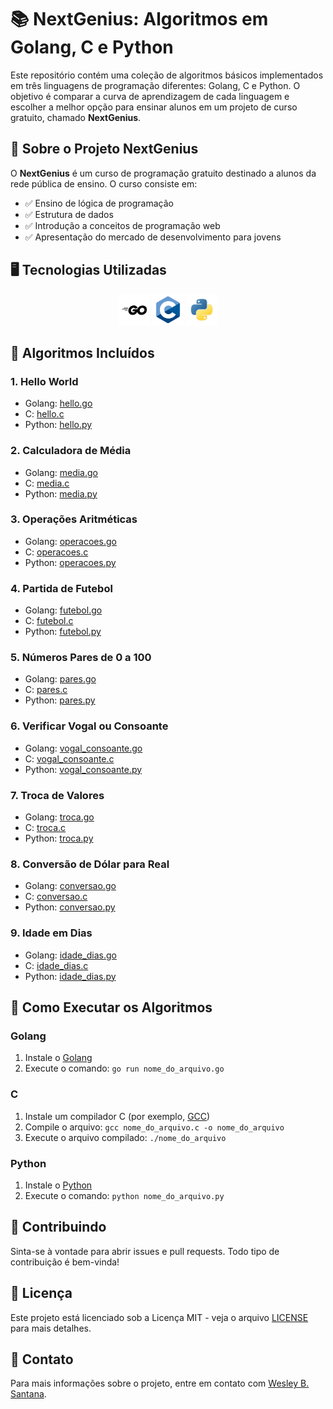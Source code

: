 # 📚 NextGenius: Algoritmos em Golang, C e Python


Este repositório contém uma coleção de algoritmos básicos implementados em três linguagens de programação diferentes: Golang, C e Python. O objetivo é comparar a curva de aprendizagem de cada linguagem e escolher a melhor opção para ensinar alunos em um projeto de curso gratuito, chamado **NextGenius**.

## 🚀 Sobre o Projeto NextGenius

O **NextGenius** é um curso de programação gratuito destinado a alunos da rede pública de ensino. O curso consiste em:

- ✅ Ensino de lógica de programação
- ✅ Estrutura de dados
- ✅ Introdução a conceitos de programação web
- ✅ Apresentação do mercado de desenvolvimento para jovens

## 🖥️ Tecnologias Utilizadas

<div align="center">
    <img src="https://raw.githubusercontent.com/github/explore/main/topics/go/go.png" alt="Golang" width="50" height="50"/>
    <img src="https://raw.githubusercontent.com/github/explore/main/topics/c/c.png" alt="C" width="50" height="50"/>
    <img src="https://raw.githubusercontent.com/github/explore/main/topics/python/python.png" alt="Python" width="50" height="50"/>
</div>

## 📑 Algoritmos Incluídos

### 1. Hello World
- Golang: [hello.go](path/to/hello.go)
- C: [hello.c](path/to/hello.c)
- Python: [hello.py](path/to/hello.py)

### 2. Calculadora de Média
- Golang: [media.go](path/to/media.go)
- C: [media.c](path/to/media.c)
- Python: [media.py](path/to/media.py)

### 3. Operações Aritméticas
- Golang: [operacoes.go](path/to/operacoes.go)
- C: [operacoes.c](path/to/operacoes.c)
- Python: [operacoes.py](path/to/operacoes.py)

### 4. Partida de Futebol
- Golang: [futebol.go](path/to/futebol.go)
- C: [futebol.c](path/to/futebol.c)
- Python: [futebol.py](path/to/futebol.py)

### 5. Números Pares de 0 a 100
- Golang: [pares.go](path/to/pares.go)
- C: [pares.c](path/to/pares.c)
- Python: [pares.py](path/to/pares.py)

### 6. Verificar Vogal ou Consoante
- Golang: [vogal_consoante.go](path/to/vogal_consoante.go)
- C: [vogal_consoante.c](path/to/vogal_consoante.c)
- Python: [vogal_consoante.py](path/to/vogal_consoante.py)

### 7. Troca de Valores
- Golang: [troca.go](path/to/troca.go)
- C: [troca.c](path/to/troca.c)
- Python: [troca.py](path/to/troca.py)

### 8. Conversão de Dólar para Real
- Golang: [conversao.go](path/to/conversao.go)
- C: [conversao.c](path/to/conversao.c)
- Python: [conversao.py](path/to/conversao.py)

### 9. Idade em Dias
- Golang: [idade_dias.go](path/to/idade_dias.go)
- C: [idade_dias.c](path/to/idade_dias.c)
- Python: [idade_dias.py](path/to/idade_dias.py)

## 📜 Como Executar os Algoritmos

### Golang
1. Instale o [Golang](https://golang.org/)
2. Execute o comando: `go run nome_do_arquivo.go`

### C
1. Instale um compilador C (por exemplo, [GCC](https://gcc.gnu.org/))
2. Compile o arquivo: `gcc nome_do_arquivo.c -o nome_do_arquivo`
3. Execute o arquivo compilado: `./nome_do_arquivo`

### Python
1. Instale o [Python](https://www.python.org/)
2. Execute o comando: `python nome_do_arquivo.py`

## 🤝 Contribuindo

Sinta-se à vontade para abrir issues e pull requests. Todo tipo de contribuição é bem-vinda!

## 📄 Licença

Este projeto está licenciado sob a Licença MIT - veja o arquivo [LICENSE](LICENSE) para mais detalhes.

## 📧 Contato

Para mais informações sobre o projeto, entre em contato com [Wesley B. Santana](mailto:batistawesley948@gmail.com).
